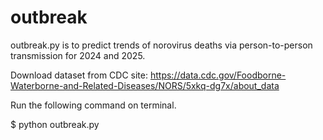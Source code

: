 # outbreak
outbreak.py is to predict trends of norovirus deaths via person-to-person transmission for 2024 and 2025.

Download dataset from CDC site: https://data.cdc.gov/Foodborne-Waterborne-and-Related-Diseases/NORS/5xkq-dg7x/about_data

Run the following command on terminal.

$ python outbreak.py
